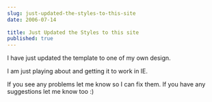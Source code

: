 ```yaml
---
slug: just-updated-the-styles-to-this-site
date: 2006-07-14
 
title: Just Updated the Styles to this site
published: true
---
```

I have just updated the template to one of my own design.<p />I am just playing about and getting it to work in IE.<p />If you see any problems let me know so I can fix them.  If you have any suggestions let me know too :)

